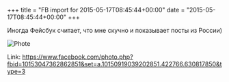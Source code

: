 +++
title = "FB import for 2015-05-17T08:45:44+00:00"
date = "2015-05-17T08:45:44+00:00"
+++

Иногда Фейсбук считает, что мне скучно и показывает посты из России)

![Phote](https://scontent.xx.fbcdn.net/v/t1.0-0/s130x130/10375052_10153047362862851_5190392557575483155_n.jpg?oh=b4af8a26eca8bb6573e08348e005b938&oe=5956A197)


Link: https://www.facebook.com/photo.php?fbid=10153047362862851&set=a.10150919039202851.422766.630817850&type=3
